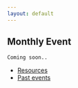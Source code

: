 ```yaml
---
layout: default
---
```

## Monthly Event

```
Coming soon..
```

* [Resources](resources.html)
* [Past events](past_events.html)

